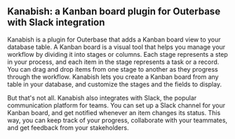 ## Kanabish: a Kanban board plugin for Outerbase with Slack integration
Kanabish is a plugin for Outerbase that adds a Kanban board view to your database table. A Kanban board is a visual tool that helps you manage your workflow by dividing it into stages or columns. Each stage represents a step in your process, and each item in the stage represents a task or a record. You can drag and drop items from one stage to another as they progress through the workflow. Kanabish lets you create a Kanban board from any table in your database, and customize the stages and the fields to display.

But that's not all. Kanabish also integrates with Slack, the popular communication platform for teams. You can set up a Slack channel for your Kanban board, and get notified whenever an item changes its status. This way, you can keep track of your progress, collaborate with your teammates, and get feedback from your stakeholders.

